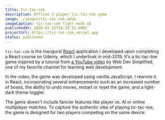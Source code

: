 ```yaml
---
title: tic-tac-cok
description: Offline 2-player tic-tac-toe game
image: ./images/tic-tac-cok.webp
imageCaption: tic-tac-cok light mode UI
publishedAt: 2020-01-15T16:19:52.000Z
projectUrl: https://tic-tac-cok.vercel.app
status: published
---
```


`tic-tac-cok` is the inaugural [React](https://react.dev/) application I developed upon completing a React course on Udemy, which I undertook in mid-2019. It's a tic-tac-toe game inspired by a tutorial from [a YouTube video](https://www.youtube.com/watch?v=Y-GkMjUZsmM) by Web Dev Simplified, one of my favorite channel for learning web development.

In the video, the game was developed using vanilla JavaScript. I rewrote it in React, incorporating several enhancements such as an increased number of boxes, the ability to undo moves, restart or reset the game, and a light-dark theme toggler.

The game doesn't include fancier features like player vs. AI or online multiplayer matches. To capture the authentic vibe of playing tic-tac-toe, the game is designed for two players competing on the same device.
